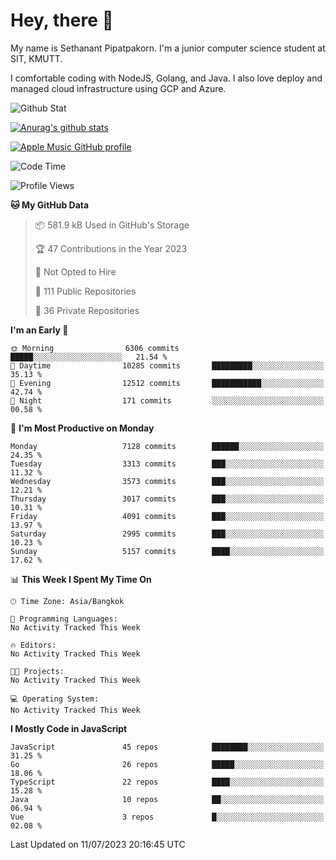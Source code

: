 # Hey, there 🙌
My name is Sethanant Pipatpakorn. I'm a junior computer science student at SIT, KMUTT.

I comfortable coding with NodeJS, Golang, and Java. I also love deploy and managed cloud infrastructure using GCP and Azure.

![Github Stat](https://github-profile-summary-cards.vercel.app/api/cards/profile-details?username=thetkpark&theme=dracula)

[![Anurag's github stats](https://github-readme-stats.vercel.app/api?username=thetkpark&count_private=true&show_icons=true&theme=tokyonight)](https://github.com/anuraghazra/github-readme-stats)

[![Apple Music GitHub profile](https://apple-music-github-profile.rayriffy.com/theme/light.svg?uid=000347.6120fcbefcb74cd59d65c108cc315787.1333)](https://github.com/rayriffy/apple-music-github-profile)

<!--START_SECTION:waka-->
![Code Time](http://img.shields.io/badge/Code%20Time-1%2C015%20hrs%2019%20mins-blue)

![Profile Views](http://img.shields.io/badge/Profile%20Views-0-blue)

**🐱 My GitHub Data** 

> 📦 581.9 kB Used in GitHub's Storage 
 > 
> 🏆 47 Contributions in the Year 2023
 > 
> 🚫 Not Opted to Hire
 > 
> 📜 111 Public Repositories 
 > 
> 🔑 36 Private Repositories 
 > 
**I'm an Early 🐤** 

```text
🌞 Morning                6306 commits        █████░░░░░░░░░░░░░░░░░░░░   21.54 % 
🌆 Daytime                10285 commits       █████████░░░░░░░░░░░░░░░░   35.13 % 
🌃 Evening                12512 commits       ███████████░░░░░░░░░░░░░░   42.74 % 
🌙 Night                  171 commits         ░░░░░░░░░░░░░░░░░░░░░░░░░   00.58 % 
```
📅 **I'm Most Productive on Monday** 

```text
Monday                   7128 commits        ██████░░░░░░░░░░░░░░░░░░░   24.35 % 
Tuesday                  3313 commits        ███░░░░░░░░░░░░░░░░░░░░░░   11.32 % 
Wednesday                3573 commits        ███░░░░░░░░░░░░░░░░░░░░░░   12.21 % 
Thursday                 3017 commits        ███░░░░░░░░░░░░░░░░░░░░░░   10.31 % 
Friday                   4091 commits        ███░░░░░░░░░░░░░░░░░░░░░░   13.97 % 
Saturday                 2995 commits        ███░░░░░░░░░░░░░░░░░░░░░░   10.23 % 
Sunday                   5157 commits        ████░░░░░░░░░░░░░░░░░░░░░   17.62 % 
```


📊 **This Week I Spent My Time On** 

```text
🕑︎ Time Zone: Asia/Bangkok

💬 Programming Languages: 
No Activity Tracked This Week

🔥 Editors: 
No Activity Tracked This Week

🐱‍💻 Projects: 
No Activity Tracked This Week

💻 Operating System: 
No Activity Tracked This Week
```

**I Mostly Code in JavaScript** 

```text
JavaScript               45 repos            ████████░░░░░░░░░░░░░░░░░   31.25 % 
Go                       26 repos            █████░░░░░░░░░░░░░░░░░░░░   18.06 % 
TypeScript               22 repos            ████░░░░░░░░░░░░░░░░░░░░░   15.28 % 
Java                     10 repos            ██░░░░░░░░░░░░░░░░░░░░░░░   06.94 % 
Vue                      3 repos             █░░░░░░░░░░░░░░░░░░░░░░░░   02.08 % 
```




 Last Updated on 11/07/2023 20:16:45 UTC
<!--END_SECTION:waka-->
